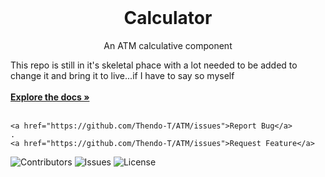 <br/>
  <h1 align="center">Calculator</h1>

  <p align="center">
   An ATM calculative component

  This repo is still in it's skeletal phace with a lot needed to be added to change it and bring it to live...if I have to say so myself
    <br/>
    <br/>
    <a href="https://github.com/Thendo-T/ATM/"><strong>Explore the docs »</strong></a>
    <br/>
    <br/>
  
    <a href="https://github.com/Thendo-T/ATM/issues">Report Bug</a>
    .
    <a href="https://github.com/Thendo-T/ATM/issues">Request Feature</a>
  </p>
</p>

![Contributors](https://img.shields.io/github/contributors/Thendo-T/ATM?color=dark-green) ![Issues](https://img.shields.io/github/issues/Thendo-T/ATM) ![License](https://img.shields.io/github/license/Thendo-T/ATM) 

 
